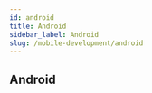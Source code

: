 ```yaml
---
id: android
title: Android 
sidebar_label: Android 
slug: /mobile-development/android
---
```


## Android 
